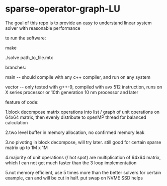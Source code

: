 # sparse-operator-graph-LU

The goal of this repo is to provide an easy to understand linear system solver with reasonable performance

to run the software:

make 

./solve path_to_file.mtx

branches:

main -- should compile with any c++ compiler, and run on any system

vector -- only tested with g++-9, compiled with avx 512 instruction, runs on X series processor or 10th generation 10 nm processor and later

feature of code:

1.block decompose matrix operations into list / graph of unit operations on 64x64 matrix, then evenly distribute to openMP thread for balanced calculation

2.two level buffer in memory allocation, no confirmed memory leak

3.no pivoting in block decompose, will try later. still good for certain sparse matrix up to 1M x 1M

4.majority of unit operations (/ hot spot) are multiplication of 64x64 matrix, which I can not get much faster than the 3 loop implementation

5.not memory efficient, use 5 times more than the better solvers for certain example, can and will be cut in half. put swap on NVME SSD helps
